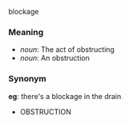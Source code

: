 blockage
### Meaning
+ _noun_: The act of obstructing
+ _noun_: An obstruction

### Synonym

__eg__: there's a blockage in the drain

+ OBSTRUCTION



